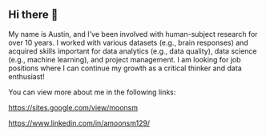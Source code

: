 ## Hi there 👋

My name is Austin, and I've been involved with human-subject research for over 10 years. I worked with various datasets (e.g., brain responses) and acquired skills important for data analytics (e.g., data quality), data science (e.g., machine learning), and project management. I am looking for job positions where I can continue my growth as a critical thinker and data enthusiast!

You can view more about me in the following links:

https://sites.google.com/view/moonsm

https://www.linkedin.com/in/amoonsm129/

